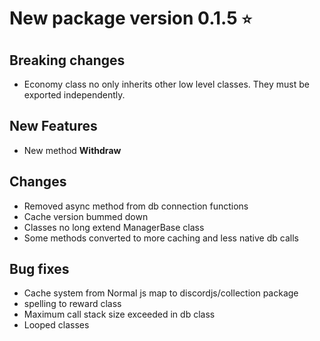 # New package version 0.1.5 `⭐`

## Breaking changes

- Economy class no only inherits other low level classes. They must be exported independently.

## New Features

- New method **Withdraw**

## Changes

- Removed async method from db connection functions
- Cache version bummed down
- Classes no long extend ManagerBase class
- Some methods converted to more caching and less native db calls

## Bug  fixes

- Cache system from Normal js map to discordjs/collection package
- spelling to reward class
- Maximum call stack size exceeded in db class
- Looped classes
